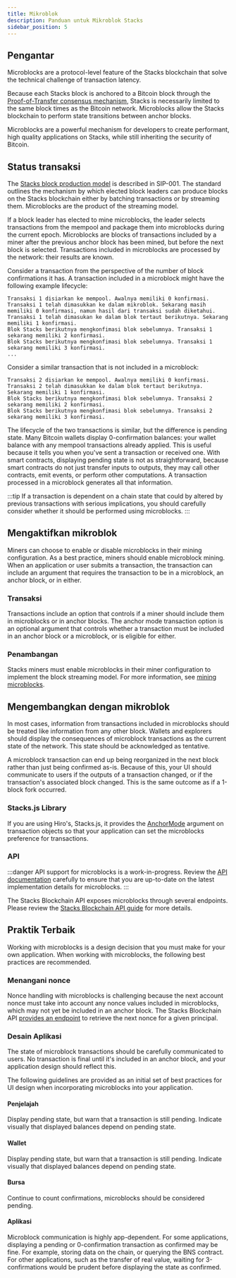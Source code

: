 ```yaml
---
title: Mikroblok
description: Panduan untuk Mikroblok Stacks
sidebar_position: 5
---
```


## Pengantar

Microblocks are a protocol-level feature of the Stacks blockchain that solve the technical challenge of transaction latency.

Because each Stacks block is anchored to a Bitcoin block through the [Proof-of-Transfer consensus mechanism](../stacks-academy/proof-of-transfer), Stacks is necessarily limited to the same block times as the Bitcoin network. Microblocks allow the Stacks blockchain to perform state transitions between anchor blocks.

Microblocks are a powerful mechanism for developers to create performant, high quality applications on Stacks, while still inheriting the security of Bitcoin.

## Status transaksi

The [Stacks block production model](https://github.com/stacksgov/sips/blob/main/sips/sip-001/sip-001-burn-election.) is described in SIP-001. The standard outlines the mechanism by which elected block leaders can produce blocks on the Stacks blockchain either by batching transactions or by streaming them. Microblocks are the product of the streaming model.

If a block leader has elected to mine microblocks, the leader selects transactions from the mempool and package them into microblocks during the current epoch. Microblocks are blocks of transactions included by a miner after the previous anchor block has been mined, but before the next block is selected. Transactions included in microblocks are processed by the network: their results are known.

Consider a transaction from the perspective of the number of block confirmations it has. A transaction included in a microblock might have the following example lifecycle:

```
Transaksi 1 disiarkan ke mempool. Awalnya memiliki 0 konfirmasi.
Transaksi 1 telah dimasukkan ke dalam mikroblok. Sekarang masih memiliki 0 konfirmasi, namun hasil dari transaksi sudah diketahui. Transaksi 1 telah dimasukan ke dalam blok tertaut berikutnya. Sekarang memiliki 1 konfirmasi.
Blok Stacks berikutnya mengkonfimasi blok sebelumnya. Transaksi 1 sekarang memiliki 2 konfirmasi.
Blok Stacks berikutnya mengkonfimasi blok sebelumnya. Transaksi 1 sekarang memiliki 3 konfirmasi.
...
```

Consider a similar transaction that is not included in a microblock:

```
Transaksi 2 disiarkan ke mempool. Awalnya memiliki 0 konfirmasi.
Transaksi 2 telah dimasukkan ke dalam blok tertaut berikutnya. Sekarang memiliki 1 konfirmasi.
Blok Stacks berikutnya mengkonfimasi blok sebelumnya. Transaksi 2 sekarang memiliki 2 konfirmasi.
Blok Stacks berikutnya mengkonfimasi blok sebelumnya. Transaksi 2 sekarang memiliki 3 konfirmasi.
```

The lifecycle of the two transactions is similar, but the difference is pending state. Many Bitcoin wallets display 0-confirmation balances: your wallet balance with any mempool transactions already applied. This is useful because it tells you when you've sent a transaction or received one. With smart contracts, displaying pending state is not as straightforward, because smart contracts do not just transfer inputs to outputs, they may call other contracts, emit events, or perform other computations. A transaction processed in a microblock generates all that information.

:::tip
If a transaction is dependent on a chain state that could by altered by previous transactions with serious
implications, you should carefully consider whether it should be performed using microblocks.
:::

## Mengaktifkan mikroblok

Miners can choose to enable or disable microblocks in their mining configuration. As a best practice, miners should enable microblock mining. When an application or user submits a transaction, the transaction can include an argument that requires the transaction to be in a microblock, an anchor block, or in either.

### Transaksi

Transactions include an option that controls if a miner should include them in microblocks or in anchor blocks. The anchor mode transaction option is an optional argument that controls whether a transaction must be included in an anchor block or a microblock, or is eligible for either.

### Penambangan

Stacks miners must enable microblocks in their miner configuration to implement the block streaming model. For more information, see [mining microblocks](../stacks-academy/mining#microblocks).

## Mengembangkan dengan mikroblok

In most cases, information from transactions included in microblocks should be treated like information from any other block. Wallets and explorers should display the consequences of microblock transactions as the current state of the network. This state should be acknowledged as tentative.

A microblock transaction can end up being reorganized in the next block rather than just being confirmed as-is. Because of this, your UI should communicate to users if the outputs of a transaction changed, or if the transaction's associated block changed. This is the same outcome as if a 1-block fork occurred.

### Stacks.js Library

If you are using Hiro's, Stacks.js, it provides the [AnchorMode](https://stacks.js.org/enums/transactions.AnchorMode.html) argument on transaction objects so that your application can set the microblocks preference for transactions.

### API

:::danger API support for microblocks is a work-in-progress. Review the [API documentation][microblocks_api] carefully to ensure that you are up-to-date on the latest implementation details for microblocks. :::

The Stacks Blockchain API exposes microblocks through several endpoints. Please review the [Stacks Blockchain API guide](https://docs.hiro.so/get-started/stacks-blockchain-api#microblocks-support) for more details.

## Praktik Terbaik

Working with microblocks is a design decision that you must make for your own application. When working with microblocks, the following best practices are recommended.

### Menangani nonce

Nonce handling with microblocks is challenging because the next account nonce must take into account any nonce values included in microblocks, which may not yet be included in an anchor block. The Stacks Blockchain API [provides an endpoint][] to retrieve the next nonce for a given principal.

### Desain Aplikasi

The state of microblock transactions should be carefully communicated to users. No transaction is final until it's included in an anchor block, and your application design should reflect this.

The following guidelines are provided as an initial set of best practices for UI design when incorporating microblocks into your application.

#### Penjelajah

Display pending state, but warn that a transaction is still pending. Indicate visually that displayed balances depend on pending state.

#### Wallet

Display pending state, but warn that a transaction is still pending. Indicate visually that displayed balances depend on pending state.

#### Bursa

Continue to count confirmations, microblocks should be considered pending.

#### Aplikasi

Microblock communication is highly app-dependent. For some applications, displaying a pending or 0-confirmation transaction as confirmed may be fine. For example, storing data on the chain, or querying the BNS contract. For other applications, such as the transfer of real value, waiting for 3-confirmations would be prudent before displaying the state as confirmed.

[provides an endpoint]: https://docs.hiro.so/get-started/stacks-blockchain-api#nonce-handling
[microblocks_api]: https://docs.hiro.so/api#tag/Microblocks
